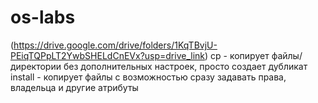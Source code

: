 # os-labs
(https://drive.google.com/drive/folders/1KqTBvjU-PEiqTQPpLT2YwbSHELdCnEVx?usp=drive_link)
cp - копирует файлы/директории без дополнительных настроек, просто создает дубликат
install	- копирует файлы с возможностью сразу задавать права, владельца и другие атрибуты
